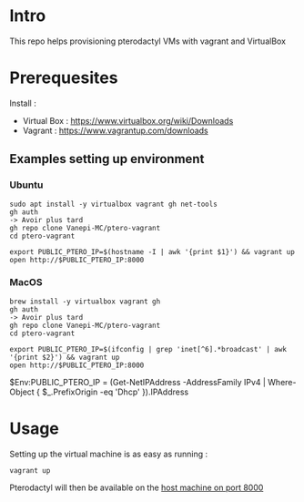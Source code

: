 # Intro

This repo helps provisioning pterodactyl VMs with vagrant and VirtualBox

# Prerequesites

Install :

- Virtual Box : https://www.virtualbox.org/wiki/Downloads
- Vagrant : https://www.vagrantup.com/downloads

## Examples setting up environment

### Ubuntu
```shell
sudo apt install -y virtualbox vagrant gh net-tools
gh auth
-> Avoir plus tard
gh repo clone Vanepi-MC/ptero-vagrant
cd ptero-vagrant

export PUBLIC_PTERO_IP=$(hostname -I | awk '{print $1}') && vagrant up
open http://$PUBLIC_PTERO_IP:8000
```

### MacOS
```shell
brew install -y virtualbox vagrant gh
gh auth
-> Avoir plus tard
gh repo clone Vanepi-MC/ptero-vagrant
cd ptero-vagrant

export PUBLIC_PTERO_IP=$(ifconfig | grep 'inet[^6].*broadcast' | awk '{print $2}') && vagrant up
open http://$PUBLIC_PTERO_IP:8000
```
$Env:PUBLIC_PTERO_IP = (Get-NetIPAddress -AddressFamily IPv4 | Where-Object { $_.PrefixOrigin -eq 'Dhcp' }).IPAddress

# Usage

Setting up the virtual machine is as easy as running :

```shell
vagrant up
```

Pterodactyl will then be available on the [host machine on port 8000](http://localhost:8000)